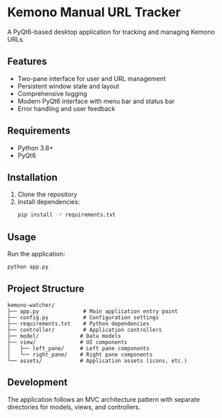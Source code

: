 # Kemono Manual URL Tracker

A PyQt6-based desktop application for tracking and managing Kemono URLs.

## Features

- Two-pane interface for user and URL management
- Persistent window state and layout
- Comprehensive logging
- Modern PyQt6 interface with menu bar and status bar
- Error handling and user feedback

## Requirements

- Python 3.8+
- PyQt6

## Installation

1. Clone the repository
2. Install dependencies:
   ```bash
   pip install -r requirements.txt
   ```

## Usage

Run the application:
```bash
python app.py
```

## Project Structure

```
kemono-watcher/
├── app.py              # Main application entry point
├── config.py           # Configuration settings
├── requirements.txt    # Python dependencies
├── controller/         # Application controllers
├── model/             # Data models
├── view/              # UI components
│   ├── left_pane/     # Left pane components
│   └── right_pane/    # Right pane components
└── assets/            # Application assets (icons, etc.)
```

## Development

The application follows an MVC architecture pattern with separate directories for models, views, and controllers.